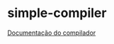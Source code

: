 # simple-compiler
[Documentação do compilador](https://docs.google.com/document/d/1PDp4qagQkDbOP5ebLiYteCmay38PEtS-KFcZ6z_Zl2o/edit?usp=sharing)